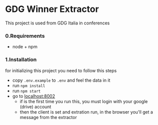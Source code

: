 # GDG Winner Extractor

This project is used from GDG Italia in conferences

### 0.Requirements

- node + npm

### 1.Installation

for initializing this project you need to follow this steps

- copy `.env.example` to `.env` and feel the data in it
- run `npm install`
- run `npm start`
- go to [localhost:8002](http://localhost:8002)
	* if is the first time you run this, you must login with your google (drive) account
	* then the client is set and extration run, in the browser you'll get a message from the extractor
